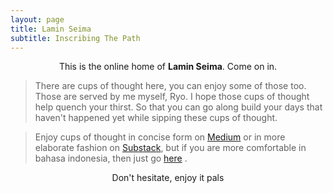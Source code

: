 ```yaml
---
layout: page
title: Lamin Seima
subtitle: Inscribing The Path
---
```

<p style="text-align: center;">This is the online home of <b>Lamin Seima</b>. Come on in.</p> 

> There are cups of thought here, you can enjoy some of those too. Those are served by me myself, Ryo.
> I hope those cups of thought help quench your thirst.
> So that you can go along build your days that haven't happened yet while sipping these cups of thought. 

> Enjoy cups of thought in concise form on [Medium](https://medium.com/@laminseima) 
> or in more elaborate fashion on [Substack](https://laminseima.substack.com), 
> but if you are more comfortable in bahasa indonesia, then just go [here](https://laminseima.github.io/about/) .

<p style="text-align: center;">Don't hesitate, enjoy it pals</p>
